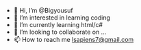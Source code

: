 - 👋 Hi, I’m @Bigyousuf
- 👀 I’m interested in learning coding 
- 🌱 I’m currently learning html/c#
- 💞️ I’m looking to collaborate on ...
- 📫 How to reach me lsapiens7@gmail.com

<!---
Bigyousuf/Bigyousuf is a ✨ special ✨ repository because its `README.md` (this file) appears on your GitHub profile.
You can click the Preview link to take a look at your changes.
--->
